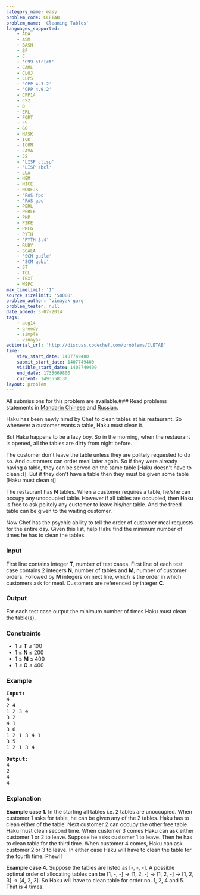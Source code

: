```yaml
---
category_name: easy
problem_code: CLETAB
problem_name: 'Cleaning Tables'
languages_supported:
    - ADA
    - ASM
    - BASH
    - BF
    - C
    - 'C99 strict'
    - CAML
    - CLOJ
    - CLPS
    - 'CPP 4.3.2'
    - 'CPP 4.9.2'
    - CPP14
    - CS2
    - D
    - ERL
    - FORT
    - FS
    - GO
    - HASK
    - ICK
    - ICON
    - JAVA
    - JS
    - 'LISP clisp'
    - 'LISP sbcl'
    - LUA
    - NEM
    - NICE
    - NODEJS
    - 'PAS fpc'
    - 'PAS gpc'
    - PERL
    - PERL6
    - PHP
    - PIKE
    - PRLG
    - PYTH
    - 'PYTH 3.4'
    - RUBY
    - SCALA
    - 'SCM guile'
    - 'SCM qobi'
    - ST
    - TCL
    - TEXT
    - WSPC
max_timelimit: '1'
source_sizelimit: '50000'
problem_author: 'vinayak garg'
problem_tester: null
date_added: 3-07-2014
tags:
    - aug14
    - greedy
    - simple
    - vinayak
editorial_url: 'http://discuss.codechef.com/problems/CLETAB'
time:
    view_start_date: 1407749400
    submit_start_date: 1407749400
    visible_start_date: 1407749400
    end_date: 1735669800
    current: 1493558130
layout: problem
---
```

All submissions for this problem are available.###  Read problems statements in [Mandarin Chinese ](http://www.codechef.com/download/translated/AUG14/mandarin/CLETAB.pdf) and [Russian](http://www.codechef.com/download/translated/AUG14/russian/CLETAB.pdf).

Haku has been newly hired by Chef to clean tables at his restaurant. So whenever a customer wants a table, Haku must clean it.

But Haku happens to be a lazy boy. So in the morning, when the restaurant is opened, all the tables are dirty from night before.

The customer don't leave the table unless they are politely requested to do so. And customers can order meal later again. So if they were already having a table, they can be served on the same table \[Haku doesn't have to clean :)\]. But if they don't have a table then they must be given some table \[Haku must clean :(\]

The restaurant has **N** tables. When a customer requires a table, he/she can occupy any unoccupied table. However if all tables are occupied, then Haku is free to ask politely any customer to leave his/her table. And the freed table can be given to the waiting customer.

Now Chef has the psychic ability to tell the order of customer meal requests for the entire day. Given this list, help Haku find the minimum number of times he has to clean the tables.

### Input

First line contains integer **T**, number of test cases.
First line of each test case contains 2 integers **N**, number of tables and **M**, number of customer orders. Followed by **M** integers on next line, which is the order in which customers ask for meal. Customers are referenced by integer **C**.

### Output

For each test case output the minimum number of times Haku must clean the table(s).

### Constraints

- 1 ≤ **T** ≤ 100
- 1 ≤ **N** ≤ 200
- 1 ≤ **M** ≤ 400
- 1 ≤ **C** ≤ 400

### Example

<pre><b>Input:</b>
4
2 4
1 2 3 4
3 2
4 1
3 6
1 2 1 3 4 1
3 5
1 2 1 3 4

<b>Output:</b>
4
2
4
4
</pre>
### Explanation

**Example case 1.** In the starting all tables i.e. 2 tables are unoccupied. When customer 1 asks for table, he can be given any of the 2 tables. Haku has to clean either of the table. Next customer 2 can occupy the other free table. Haku must clean second time. When customer 3 comes Haku can ask either customer 1 or 2 to leave. Suppose he asks customer 1 to leave. Then he has to clean table for the third time. When customer 4 comes, Haku can ask customer 2 or 3 to leave. In either case Haku will have to clean the table for the fourth time. Phew!!

**Example case 4.** Suppose the tables are listed as \[-, -, -\]. A possible optimal order of allocating tables can be \[1, -, -\] -&gt; \[1, 2, -\] -&gt; \[1, 2, -\] -&gt; \[1, 2, 3\] -&gt; \[4, 2, 3\]. So Haku will have to clean table for order no. 1, 2, 4 and 5. That is 4 times.
